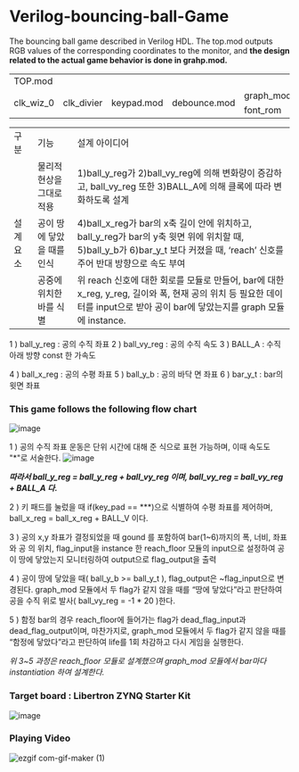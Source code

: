 # Verilog-bouncing-ball-Game
The bouncing ball game described in Verilog HDL. The top.mod outputs RGB values of the corresponding coordinates to the monitor, and **the design related to the actual game behavior is done in grahp.mod.**

<table style="margin-left: auto; margin-right: auto;">
  <tr>
    <td colspan="7">TOP.mod</td>
  </tr>
  <tr>
    <td rowspan="2">clk_wiz_0</td>
    <td rowspan="2">clk_divier</td>
    <td rowspan="2">keypad.mod</td>
    <td rowspan="2">debounce.mod</td>
    <td colspan="2">graph_mod</td>
    <td rowspan="2">sync_mod</td>
  </tr>
  <tr>
    <td>font_rom</td>
    <td>reach_floor</td>
  </tr>
</table>

<table style="margin-left: auto; margin-right: auto;">
  <tr>
    <td>구분</td>
    <td>기능</td>
    <td>설계 아이디어</td>
  </tr>
  <tr>
    <td rowspan="3">설계 요소</td>
    <td>물리적 현상을 그대로 적용</td>
    <td>1)ball_y_reg가 2)ball_vy_reg에 의해 변화량이 증감하고, ball_vy_reg 또한 3)BALL_A에 의해 클록에 따라 변화하도록 설계</td>
  </tr>
  <tr>
    <td>공이 땅에 닿았을 때를 인식</td>
    <td>4)ball_x_reg가 bar의 x축 길이 안에 위치하고, ball_y_reg가 bar의 y축 윗면 위에 위치할 때, 5)ball_y_b가 6)bar_y_t 보다 커졌을 때, ‘reach’ 신호를 주어 반대 방향으로 속도 부여</td>
  </tr>
  <tr>
    <td>공중에 위치한 바를 식별</td>
    <td>위 reach 신호에 대한 회로를 모듈로 만들어, bar에 대한 x_reg, y_reg, 길이와 폭, 현재 공의 위치 등 필요한 데이터를 input으로 받아 공이 bar에 닿았는지를 graph 모듈에 instance.</td>
  </tr>
</table>

1 ) ball_y_reg : 공의 수직 좌표
2 ) ball_vy_reg : 공의 수직 속도
3 ) BALL_A : 수직 아래 방향 const 한 가속도

4 ) ball_x_reg : 공의 수평 좌표
5 ) ball_y_b : 공의 바닥 면 좌표
6 ) bar_y_t : bar의 윗면 좌표

### This game follows the following flow chart
![image](https://user-images.githubusercontent.com/80473250/166265171-77e942e9-9fc7-459b-8032-9d1d8e001f3c.png)

1 ) 공의 수직 좌표 운동은 단위 시간에 대해 준 식으로 표현 가능하며, 이때 속도도 "*"로 서술한다.
![image](https://user-images.githubusercontent.com/80473250/166266876-0307129f-9678-417b-bb95-a572920c8aa5.png)

_**따라서 ball_y_reg = ball_y_reg + ball_vy_reg 이며, ball_vy_reg = ball_vy_reg + BALL_A 다.**_

2 ) 키 패드를 눌렀을 때 if(key_pad == ***)으로 식별하여 수평 좌표를 제어하며, ball_x_reg = ball_x_reg + BALL_V 이다.

3 ) 공의 x,y 좌표가 결정되었을 때 gound 를 포함하여 bar(1~6)까지의 폭, 너비, 좌표와 공
의 위치, flag_input을 instance 한 reach_floor 모듈의 input으로 설정하여 공이 땅에 닿았는지 모니터링하여 output으로 flag_output을 출력

4 ) 공이 땅에 닿았을 때( ball_y_b >= ball_y_t ), flag_output은 ~flag_input으로 변경된다. graph_mod 모듈에서 두 flag가 같지 않을 때를 “땅에 닿았다”라고 판단하여 공을 수직 위로 발사( ball_vy_reg = -1 * 20 )한다.

5 ) 함정 bar의 경우 reach_floor에 들어가는 flag가 dead_flag_input과 dead_flag_output이며, 마찬가지로, graph_mod 모듈에서 두 flag가 같지 않을 때를 “함정에 닿았다”라고 판단하여 life를 1회 차감하고 다시 게임을 실행한다.

*위 3~5 과정은 reach_floor 모듈로 설계했으며 graph_mod 모듈에서 bar마다 instantiation
하여 설계한다.*

### Target board : Libertron ZYNQ Starter Kit
![image](https://user-images.githubusercontent.com/80473250/165802459-fc9b9679-4769-4b79-ba48-462de958ab81.png)
### Playing Video
![ezgif com-gif-maker (1)](https://user-images.githubusercontent.com/80473250/165800417-dba2f1d4-a024-4c5b-b966-d1bd704d012a.gif)


